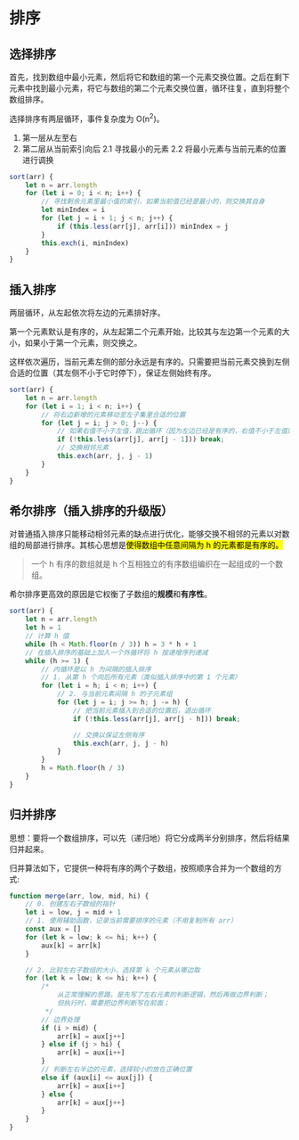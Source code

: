 # 排序
## 选择排序
首先，找到数组中最小元素，然后将它和数组的第一个元素交换位置。之后在剩下元素中找到最小元素，将它与数组的第二个元素交换位置，循环往复，直到将整个数组排序。

选择排序有两层循环，事件复杂度为 O(n<sup>2</sup>)。
1. 第一层从左至右
2. 第二层从当前索引向后
    2.1 寻找最小的元素
    2.2 将最小元素与当前元素的位置进行调换

```js
sort(arr) {
    let n = arr.length
    for (let i = 0; i < n; i++) {
        // 寻找剩余元素里最小值的索引，如果当前值已经是最小的，则交换其自身
        let minIndex = i
        for (let j = i + 1; j < n; j++) {
            if (this.less(arr[j], arr[i])) minIndex = j
        }
        this.exch(i, minIndex)
    }
}
```
## 插入排序
两层循环，从左起依次将左边的元素排好序。

第一个元素默认是有序的，从左起第二个元素开始，比较其与左边第一个元素的大小，如果小于第一个元素，则交换之。

这样依次遍历，当前元素左侧的部分永远是有序的。只需要把当前元素交换到左侧合适的位置（其左侧不小于它时停下），保证左侧始终有序。

```js
sort(arr) {
    let n = arr.length
    for (let i = 1; i < n; i++) {
        // 将右边新增的元素移动至左子集里合适的位置
        for (let j = i; j > 0; j--) {
            // 如果右值不小于左值，跳出循环（因为左边已经是有序的，右值不小于左值则不可能小于更左边的元素）
            if (!this.less(arr[j], arr[j - 1])) break;
            // 交换相邻元素
            this.exch(arr, j, j - 1)
        }
    }
}
```

## 希尔排序（插入排序的升级版）
对普通插入排序只能移动相邻元素的缺点进行优化，能够交换不相邻的元素以对数组的局部进行排序。其核心思想是<mark>使得数组中任意间隔为 h 的元素都是有序的。</mark>

> 一个 h 有序的数组就是 h 个互相独立的有序数组编织在一起组成的一个数组。

希尔排序更高效的原因是它权衡了子数组的**规模**和**有序性**。

```js
sort(arr) {
    let n = arr.length
    let h = 1
    // 计算 h 值
    while (h < Math.floor(n / 3)) h = 3 * h + 1
    // 在插入排序的基础上加入一个外循环将 h 按递增序列递减
    while (h >= 1) {
        // 内循环是以 h 为间隔的插入排序
        // 1. 从第 h 个向后所有元素（类似插入排序中的第 1 个元素）
        for (let i = h; i < n; i++) {
            // 2. 与当前元素间隔 h 的子元素组
            for (let j = i; j >= h; j -= h) {
                // 把当前元素插入到合适的位置后，退出循环
                if (!this.less(arr[j], arr[j - h])) break;

                // 交换以保证左侧有序
                this.exch(arr, j, j - h)
            }
        }
        h = Math.floor(h / 3)
    }
}
```
## 归并排序
思想：要将一个数组排序，可以先（递归地）将它分成两半分别排序，然后将结果归并起来。

归并算法如下，它提供一种将有序的两个子数组，按照顺序合并为一个数组的方式:
```js
function merge(arr, low, mid, hi) {
    // 0. 创建左右子数组的指针
    let i = low, j = mid + 1
    // 1. 使用辅助函数，记录当前需要排序的元素（不用复制所有 arr）
    const aux = []
    for (let k = low; k <= hi; k++) {
        aux[k] = arr[k]
    }

    // 2. 比较左右子数组的大小，选择第 k 个元素从哪边取
    for (let k = low; k <= hi; k++) {
        /* 
            从正常理解的思路，是先写了左右元素的判断逻辑，然后再做边界判断；
            但执行时，需要把边界判断写在前面；
         */
        // 边界处理
        if (i > mid) {
            arr[k] = aux[j++]
        } else if (j > hi) {
            arr[k] = aux[i++]
        }
        // 判断左右半边的元素，选择较小的放在正确位置
        else if (aux[i] <= aux[j]) {
            arr[k] = aux[i++]
        } else {
            arr[k] = aux[j++]
        }
    }
}
```
